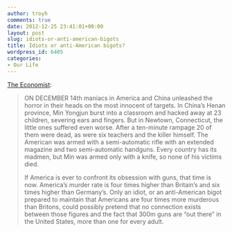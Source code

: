 ```yaml
---
author: troyh
comments: true
date: 2012-12-25 23:41:01+00:00
layout: post
slug: idiots-or-anti-american-bigots
title: Idiots or anti-American bigots?
wordpress_id: 6405
categories:
- Our Life
---
```


[The Economist](http://www.economist.com/news/leaders/21568735-only-drastic-gun-control-could-make-big-difference-small-measures-can-help-bit-newtowns?frsc=dg%7Ca):


<blockquote>
ON DECEMBER 14th maniacs in America and China unleashed the horror in their heads on the most innocent of targets. In China’s Henan province, Min Yongjun burst into a classroom and hacked away at 23 children, severing ears and fingers. But in Newtown, Connecticut, the little ones suffered even worse. After a ten-minute rampage 20 of them were dead, as were six teachers and the killer himself. The American was armed with a semi-automatic rifle with an extended magazine and two semi-automatic handguns. Every country has its madmen, but Min was armed only with a knife, so none of his victims died.

If America is ever to confront its obsession with guns, that time is now. America’s murder rate is four times higher than Britain’s and six times higher than Germany’s. Only an idiot, or an anti-American bigot prepared to maintain that Americans are four times more murderous than Britons, could possibly pretend that no connection exists between those figures and the fact that 300m guns are “out there” in the United States, more than one for every adult.</blockquote>
